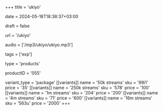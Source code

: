 +++
title = 'ukiyo'

date = 2024-05-18T18:38:37+03:00

draft = false

url = '/ukiyo'

audio = ['/mp3/ukiyo/ukiyo.mp3']

tags = ['exp']

type = 'products'

productID = '055'

variant_type = 'package'
[[variants]]
name = '50k streams'
sku = '99i1'
price = '35'
[[variants]]
name = '250k streams'
sku = '578'
price = '100'
[[variants]]
name = '1m streams'
sku = '204'
price = '200'
[[variants]]
name = '4m streams'
sku = '71'
price = '600'
[[variants]]
name = '16m streams'
sku = '563u'
price = '2000'
+++
